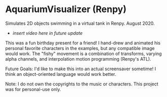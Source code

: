 # AquariumVisualizer (Renpy)
Simulates 2D objects swimming in a virtual tank in Renpy. August 2020.

- *insert video here in future update*

This was a fun birthday present for a friend! I hand-drew and animated his personal favorite characters in the examples, but any compatible image would work. The "fishy" movement is a combination of transforms, varying alpha channels, and interpolation motion programming (Renpy's ATL).

Future Goals: I'd like to make this into an actual screensaver sometime! I think an object-oriented language would work better.

Note: I do not own the copyrights to the music or characters. This project was for personal-use only.
